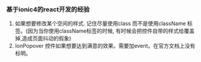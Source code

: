 ###  基于ionic4的react开发的经验

1. 如果想要修改某个空间的样式. 记住尽量使用class 而不是使用className 标签。(因为当你使用className标签的时候, 有时候会把控件自带的样式给覆盖掉,造成页面抖动的假象)
2. IonPopover 控件如果想要达到满意的效果。需要加event。在官方文档上没有标明。
